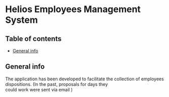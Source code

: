 # Helios Employees Management System

## Table of contents
* [General info](#general-info)


## General info
The application has been developed to facilitate the collection of employees dispositions. (In the past, proposals for days they <br>could work were sent via email )<br>
